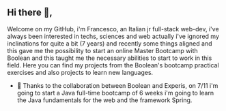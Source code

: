 
## Hi there 👋,
Welcome on my GitHub,
i'm Francesco, an Italian jr full-stack web-dev, i've always been interested in techs, sciences and web
actually i've ignored my inclinations for quite a bit (7 years) and recently some things aligned
and this gave me the possibility to start an online Master Bootcamp with Boolean and this taught me the necessary abilities to start to work in this field.
Here you can find my projects from the Boolean's bootcamp practical exercises and also projects to learn new languages.

- 🌱 Thanks to the collaboration between Boolean and Experis, on 7/11 i'm going to start a Java full-time bootcamp of 6 weeks i'm going to learn the Java fundamentals for the web and the framework Spring.
<!--
**FrancescoBonandin/FrancescoBonandin** is a ✨ _special_ ✨ repository because its `README.md` (this file) appears on your GitHub profile.

Here are some ideas to get you started:

- 🔭 I’m currently working on ...
- 🌱 I’m currently learning ...
- 👯 I’m looking to collaborate on ...
- 🤔 I’m looking for help with ...
- 💬 Ask me about ...
- 📫 How to reach me: ...
- 😄 Pronouns: ...
- ⚡ Fun fact: ...
-->
